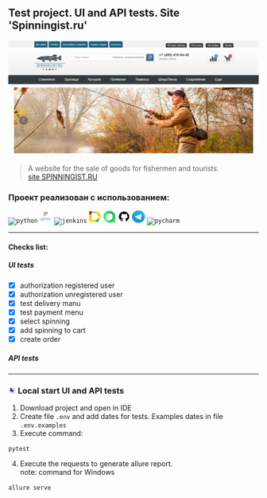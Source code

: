 ## Test project. UI and API tests. Site 'Spinningist.ru'  
![image](assets/main_page.PNG)   
> A website for the sale of goods for fishermen and tourists.  
> [site SPINNINGIST.RU](https://spinningist.ru/)  

### Проект реализован с использованием:  
<p  align="left">
<code><img width="5%" title="python" src="https://cdn.jsdelivr.net/gh/devicons/devicon@latest/icons/python/python-original.svg"></code>
<code><img width="5%" title="pytest" src="https://github.com/MDN78/MDN78/blob/main/assets/pytest.png"></code>
<code><img width="5%" title="jenkins" src="https://cdn.jsdelivr.net/gh/devicons/devicon@latest/icons/jenkins/jenkins-original.svg"></code>
<code><img width="5%" title="allure" src="https://github.com/MDN78/MDN78/blob/main/assets/allure_report.png"></code>
<code><img width="5%" title="alluretestops" src="https://github.com/MDN78/MDN78/blob/main/assets/allure_testops.png"></code>
<code><img width="5%" title="github" src="https://github.com/MDN78/MDN78/blob/main/assets/github.png"></code>  
<code><img width="5%" title="telegram" src="assets/tg.png"></code>   
<code><img width="5%" title="pycharm" src="https://cdn.jsdelivr.net/gh/devicons/devicon@latest/icons/pycharm/pycharm-original.svg"></code>  

---- 


#### Checks list:  
##### UI tests  
- [x] authorization registered user
- [x] authorization unregistered user  
- [x] test delivery manu
- [x] test payment menu
- [x] select spinning  
- [x] add spinning to cart
- [x] create order  

##### API tests  
---- 

### <img width="3%" title="pc" src="assets/pc.jpg"> Local start UI and API tests  
1) Download project and open in IDE
2) Create file `.env` and add dates for tests. Examples dates in file `.env.examples`
3) Execute command:

```commandline
pytest 
```  
4) Execute the requests to generate allure report.  
   note: command for Windows

```commandline
allure serve
```  

